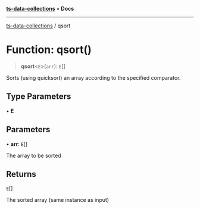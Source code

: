 [**ts-data-collections**](../README.md) • **Docs**

---

[ts-data-collections](../README.md) / qsort

# Function: qsort()

> **qsort**\<`E`\>(`arr`): `E`[]

Sorts (using quicksort) an array according to the specified comparator.

## Type Parameters

• **E**

## Parameters

• **arr**: `E`[]

The array to be sorted

## Returns

`E`[]

The sorted array (same instance as input)
